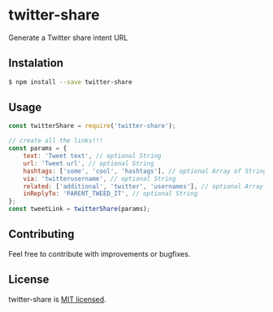 # twitter-share

Generate a Twitter share intent URL

## Instalation

```bash
$ npm install --save twitter-share
```

## Usage

```javascript
const twitterShare = require('twitter-share');

// create all the links!!!
const params = {
    text: 'Tweet text', // optional String
    url: 'Tweet url', // optional String
    hashtags: ['some', 'cool', 'hashtags'], // optional Array of Strings
    via: 'twitterusername', // optional String
    related: ['additional', 'twitter', 'usernames'], // optional Array of Strings,
    inReplyTo: 'PARENT_TWEED_IT', // optional String
};
const tweetLink = twitterShare(params);
```

## Contributing
Feel free to contribute with improvements or bugfixes.

## License

twitter-share is [MIT licensed](./LICENSE).
